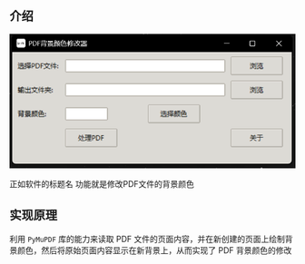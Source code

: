 ## 介绍

![image-20241214002950974](image.png)

正如软件的标题名 功能就是修改PDF文件的背景颜色

## 实现原理

利用 `PyMuPDF` 库的能力来读取 PDF 文件的页面内容，并在新创建的页面上绘制背景颜色，然后将原始页面内容显示在新背景上，从而实现了 PDF 背景颜色的修改